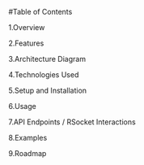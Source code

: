 #Table of Contents

1.Overview

2.Features

3.Architecture Diagram

4.Technologies Used

5.Setup and Installation

6.Usage

7.API Endpoints / RSocket Interactions

8.Examples

9.Roadmap

